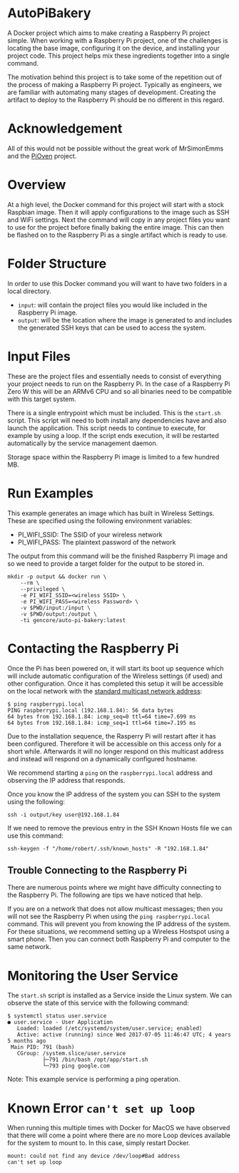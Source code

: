 # AutoPiBakery

A Docker project which aims to make creating a Raspberry Pi project simple. When working with a Raspberry Pi project, one of the challenges is locating the base image, configuring it on the device, and installing your project code. This project helps mix these ingredients together into a single command.

The motivation behind this project is to take some of the repetition out of the process of making a Raspberry Pi project. Typically as engineers, we are familiar with automating many stages of development. Creating the artifact to deploy to the Raspberry Pi should be no different in this regard.

# Acknowledgement

All of this would not be possible without the great work of MrSimonEmms and the [PiOven](https://github.com/PiOven/builder) project.

# Overview

At a high level, the Docker command for this project will start with a stock Raspbian image. Then it will apply configurations to the image such as SSH and WiFi settings. Next the command will copy in any project files you want to use for the project before finally baking the entire image. This can then be flashed on to the Raspberry Pi as a single artifact which is ready to use.

# Folder Structure

In order to use this Docker command you will want to have two folders in a local directory.

* `input`: will contain the project files you would like included in the Raspberry Pi image.
* `output`: will be the location where the image is generated to and includes the generated SSH keys that can be used to access the system.

# Input Files

These are the project files and essentially needs to consist of everything your project needs to run on the Raspberry Pi. In the case of a Raspberry Pi Zero W this will be an ARMv6 CPU and so all binaries need to be compatible with this target system.

There is a single entrypoint which must be included. This is the `start.sh` script. This script will need to both install any dependencies have and also launch the application. This script needs to continue to execute, for example by using a loop. If the script ends execution, it will be restarted automatically by the service management daemon. 

Storage space within the Raspberry Pi image is limited to a few hundred MB.

# Run Examples

This example generates an image which has built in Wireless Settings. These are specified using the following environment variables:

* PI_WIFI_SSID: The SSID of your wireless network
* PI_WIFI_PASS: The plaintext password of the network

The output from this command will be the finished Raspberry Pi image and so we need to provide a target folder for the output to be stored in.

```
mkdir -p output && docker run \
	--rm \
    --privileged \
    -e PI_WIFI_SSID=<wireless SSID> \
    -e PI_WIFI_PASS=<wireless Password> \
    -v $PWD/input:/input \
    -v $PWD/output:/output \
    -ti gencore/auto-pi-bakery:latest
```

# Contacting the Raspberry Pi
Once the Pi has been powered on, it will start its boot up sequence which will include automatic configuration of the Wireless settings (if used) and other configuration. Once it has completed this setup it will be accessible on the local network with the [standard multicast network address](https://www.raspberrypi.org/documentation/remote-access/ip-address.md):

```
$ ping raspberrypi.local
PING raspberrypi.local (192.168.1.84): 56 data bytes
64 bytes from 192.168.1.84: icmp_seq=0 ttl=64 time=7.699 ms
64 bytes from 192.168.1.84: icmp_seq=1 ttl=64 time=7.195 ms
```

Due to the installation sequence, the Rasperry Pi will restart after it has been configured. Therefore it will be accessible on this access only for a short while. Afterwards it will no longer respond on this multicast address and instead will respond on a dynamically configured hostname.

We recommend starting a `ping` on the `raspberrypi.local` address and observing the IP address that responds.

Once you know the IP address of the system you can SSH to the system using the following:

```
ssh -i output/key user@192.168.1.84
```

If we need to remove the previous entry in the SSH Known Hosts file we can use this command:
```
ssh-keygen -f "/home/robert/.ssh/known_hosts" -R "192.168.1.84"
```

## Trouble Connecting to the Raspberry Pi

There are numerous points where we might have difficulty connecting to the Raspberry Pi. The following are tips we have noticed that help.

If you are on a network that does not allow multicast messages; then you will not see the Raspberry Pi when using the `ping raspberrypi.local` command. This will prevent you from knowing the IP address of the system. For these situations, we recommend setting up a Wireless Hostspot using a smart phone. Then you can connect both Raspberry Pi and computer to the same network.

# Monitoring the User Service

The `start.sh` script is installed as a Service inside the Linux system. We can observe the state of this service with the following command:

```
$ systemctl status user.service
● user.service - User Application
   Loaded: loaded (/etc/systemd/system/user.service; enabled)
   Active: active (running) since Wed 2017-07-05 11:46:47 UTC; 4 years 5 months ago
 Main PID: 791 (bash)
   CGroup: /system.slice/user.service
           ├─791 /bin/bash /opt/app/start.sh
           └─793 ping google.com
```
Note: This example service is performing a ping operation.

# Known Error `can't set up loop`

When running this multiple times with Docker for MacOS we have observed that there will come a point where there are no more Loop devices available for the system to mount to. In this case, simply restart Docker.

```
mount: could not find any device /dev/loop#Bad address
can't set up loop
```